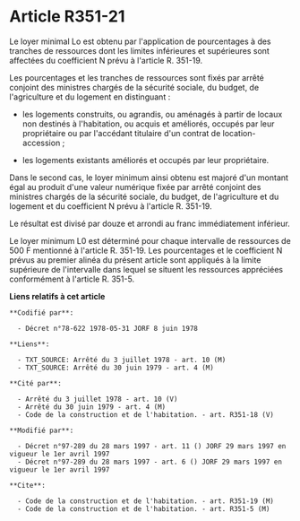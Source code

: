 # Article R351-21

Le loyer minimal Lo est obtenu par l'application de pourcentages à des tranches de ressources dont les limites inférieures et
supérieures sont affectées du coefficient N prévu à l'article R. 351-19.

Les pourcentages et les tranches de ressources sont fixés par arrêté conjoint des ministres chargés de la sécurité sociale,
du budget, de l'agriculture et du logement en distinguant :

- les logements construits, ou agrandis, ou aménagés à partir de locaux non destinés à l'habitation, ou acquis et améliorés,
occupés par leur propriétaire ou par l'accédant titulaire d'un contrat de location-accession ;

- les logements existants améliorés et occupés par leur propriétaire.

Dans le second cas, le loyer minimum ainsi obtenu est majoré d'un montant égal au produit d'une valeur numérique fixée par
arrêté conjoint des ministres chargés de la sécurité sociale, du budget, de l'agriculture et du logement et du coefficient N
prévu à l'article R. 351-19.

Le résultat est divisé par douze et arrondi au franc immédiatement inférieur.

Le loyer minimum L0 est déterminé pour chaque intervalle de ressources de 500 F mentionné à l'article R. 351-19. Les
pourcentages et le coefficient N prévus au premier alinéa du présent article sont appliqués à la limite supérieure de
l'intervalle dans lequel se situent les ressources appréciées conformément à l'article R. 351-5.

**Liens relatifs à cet article**

	**Codifié par**:

	  - Décret n°78-622 1978-05-31 JORF 8 juin 1978

	**Liens**:

	  - TXT_SOURCE: Arrêté du 3 juillet 1978 - art. 10 (M)
	  - TXT_SOURCE: Arrêté du 30 juin 1979 - art. 4 (M)

	**Cité par**:

	  - Arrêté du 3 juillet 1978 - art. 10 (V)
	  - Arrêté du 30 juin 1979 - art. 4 (M)
	  - Code de la construction et de l'habitation. - art. R351-18 (V)

	**Modifié par**:

	  - Décret n°97-289 du 28 mars 1997 - art. 11 () JORF 29 mars 1997 en vigueur le 1er avril 1997
	  - Décret n°97-289 du 28 mars 1997 - art. 6 () JORF 29 mars 1997 en vigueur le 1er avril 1997

	**Cite**:

	  - Code de la construction et de l'habitation. - art. R351-19 (M)
	  - Code de la construction et de l'habitation. - art. R351-5 (M)
